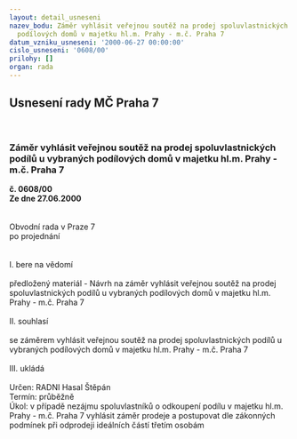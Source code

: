 ```yaml
---
layout: detail_usneseni
nazev_bodu: Záměr vyhlásit veřejnou soutěž na prodej spoluvlastnických podílů u vybraných
  podílových domů v majetku hl.m. Prahy - m.č. Praha 7
datum_vzniku_usneseni: '2000-06-27 00:00:00'
cislo_usneseni: '0608/00'
prilohy: []
organ: rada
---
```

<div id="ucUsn_pList" class="usn">
	<span><h2>Usnesení rady MČ Praha 7 </h2>
<br></span><div class="standBody">
<span><h3>Záměr vyhlásit veřejnou soutěž na prodej spoluvlastnických podílů u vybraných podílových domů v majetku hl.m. Prahy - m.č. Praha 7</h3></span><div class="center">
		<strong>č. 0608/00</strong><br>
	</div>
<div class="center">
		<strong>Ze dne 27.06.2000</strong><br><br>
	</div>     <br>Obvodní rada v Praze 7<br>po projednání<br><br><br>I.	bere na vědomí<br><br> předložený materiál - Návrh na záměr vyhlásit veřejnou soutěž na prodej spoluvlastnických podílů u vybraných podílových domů v majetku hl.m. Prahy - m.č. Praha 7<br><br>II.	souhlasí <br><br>se záměrem vyhlásit veřejnou soutěž na prodej spoluvlastnických podílů u vybraných podílových domů v majetku hl.m. Prahy - m.č. Praha 7<br><br>III.	ukládá <br><br> Určen:	     	RADNI Hasal Štěpán<br>Termín: průběžně<br>Úkol:	v případě nezájmu spoluvlastníků o odkoupení podílu v majetku hl.m. Prahy - m.č. Praha 7 vyhlásit záměr prodeje a postupovat dle zákonných podmínek při odprodeji ideálních částí třetím osobám<br> </div>
</div>